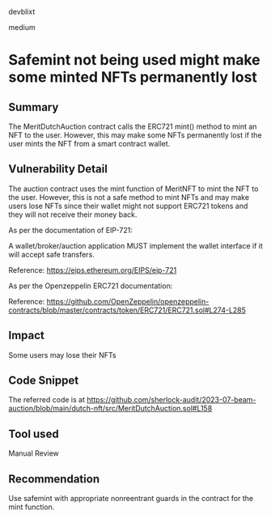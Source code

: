 devblixt

medium

# Safemint not being used might make some minted NFTs permanently lost

## Summary

The MeritDutchAuction contract calls the ERC721 mint() method to mint an NFT to the user. However, this may make some NFTs permanently lost if the user mints the NFT from a smart contract wallet. 

## Vulnerability Detail

The auction contract uses the mint function of MeritNFT to mint the NFT to the user. However, this is not a safe method to mint NFTs and may make users lose NFTs since their wallet might not support ERC721 tokens and they will not receive their money back. 

As per the documentation of EIP-721:

A wallet/broker/auction application MUST implement the wallet interface if it will accept safe transfers.

Reference: https://eips.ethereum.org/EIPS/eip-721

As per the Openzeppelin ERC721 documentation: 

Reference: https://github.com/OpenZeppelin/openzeppelin-contracts/blob/master/contracts/token/ERC721/ERC721.sol#L274-L285

## Impact

Some users may lose their NFTs

## Code Snippet

The referred code is at https://github.com/sherlock-audit/2023-07-beam-auction/blob/main/dutch-nft/src/MeritDutchAuction.sol#L158

## Tool used

Manual Review

## Recommendation

Use safemint with appropriate nonreentrant guards in the contract for the mint function. 
